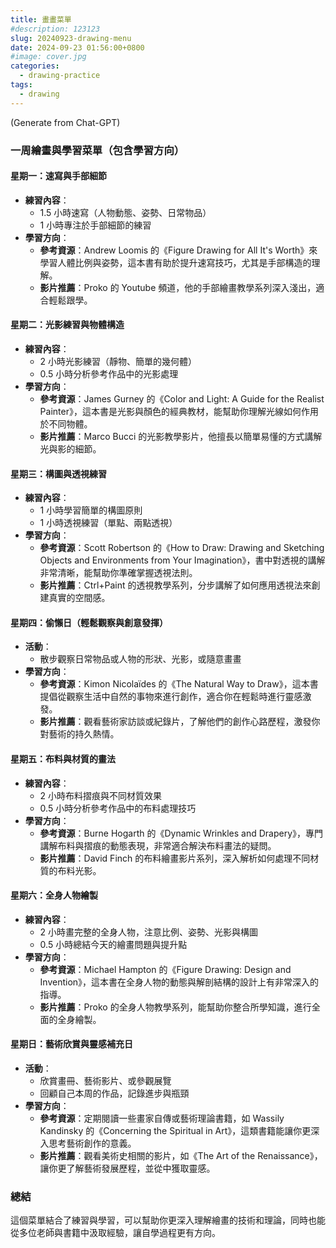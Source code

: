 ```yaml
---
title: 畫畫菜單
#description: 123123
slug: 20240923-drawing-menu
date: 2024-09-23 01:56:00+0800
#image: cover.jpg
categories:
  - drawing-practice
tags:
  - drawing
---
```


(Generate from Chat-GPT)

### 一周繪畫與學習菜單（包含學習方向）

#### **星期一：速寫與手部細節**

- **練習內容**：
  - 1.5 小時速寫（人物動態、姿勢、日常物品）
  - 1 小時專注於手部細節的練習
- **學習方向**：
  - **參考資源**：Andrew Loomis 的《Figure Drawing for All It's Worth》來學習人體比例與姿勢，這本書有助於提升速寫技巧，尤其是手部構造的理解。
  - **影片推薦**：Proko 的 Youtube 頻道，他的手部繪畫教學系列深入淺出，適合輕鬆跟學。

#### **星期二：光影練習與物體構造**

- **練習內容**：
  - 2 小時光影練習（靜物、簡單的幾何體）
  - 0.5 小時分析參考作品中的光影處理
- **學習方向**：
  - **參考資源**：James Gurney 的《Color and Light: A Guide for the Realist Painter》，這本書是光影與顏色的經典教材，能幫助你理解光線如何作用於不同物體。
  - **影片推薦**：Marco Bucci 的光影教學影片，他擅長以簡單易懂的方式講解光與影的細節。

#### **星期三：構圖與透視練習**

- **練習內容**：
  - 1 小時學習簡單的構圖原則
  - 1 小時透視練習（單點、兩點透視）
- **學習方向**：
  - **參考資源**：Scott Robertson 的《How to Draw: Drawing and Sketching Objects and Environments from Your Imagination》，書中對透視的講解非常清晰，能幫助你準確掌握透視法則。
  - **影片推薦**：Ctrl+Paint 的透視教學系列，分步講解了如何應用透視法來創建真實的空間感。

#### **星期四：偷懶日（輕鬆觀察與創意發揮）**

- **活動**：
  - 散步觀察日常物品或人物的形狀、光影，或隨意畫畫
- **學習方向**：
  - **參考資源**：Kimon Nicolaïdes 的《The Natural Way to Draw》，這本書提倡從觀察生活中自然的事物來進行創作，適合你在輕鬆時進行靈感激發。
  - **影片推薦**：觀看藝術家訪談或紀錄片，了解他們的創作心路歷程，激發你對藝術的持久熱情。

#### **星期五：布料與材質的畫法**

- **練習內容**：
  - 2 小時布料摺痕與不同材質效果
  - 0.5 小時分析參考作品中的布料處理技巧
- **學習方向**：
  - **參考資源**：Burne Hogarth 的《Dynamic Wrinkles and Drapery》，專門講解布料與摺痕的動態表現，非常適合解決布料畫法的疑問。
  - **影片推薦**：David Finch 的布料繪畫影片系列，深入解析如何處理不同材質的布料光影。

#### **星期六：全身人物繪製**

- **練習內容**：
  - 2 小時畫完整的全身人物，注意比例、姿勢、光影與構圖
  - 0.5 小時總結今天的繪畫問題與提升點
- **學習方向**：
  - **參考資源**：Michael Hampton 的《Figure Drawing: Design and Invention》，這本書在全身人物的動態與解剖結構的設計上有非常深入的指導。
  - **影片推薦**：Proko 的全身人物教學系列，能幫助你整合所學知識，進行全面的全身繪製。

#### **星期日：藝術欣賞與靈感補充日**

- **活動**：
  - 欣賞畫冊、藝術影片、或參觀展覽
  - 回顧自己本周的作品，記錄進步與瓶頸
- **學習方向**：
  - **參考資源**：定期閱讀一些畫家自傳或藝術理論書籍，如 Wassily Kandinsky 的《Concerning the Spiritual in Art》，這類書籍能讓你更深入思考藝術創作的意義。
  - **影片推薦**：觀看美術史相關的影片，如《The Art of the Renaissance》，讓你更了解藝術發展歷程，並從中獲取靈感。

### 總結

這個菜單結合了練習與學習，可以幫助你更深入理解繪畫的技術和理論，同時也能從多位老師與書籍中汲取經驗，讓自學過程更有方向。
